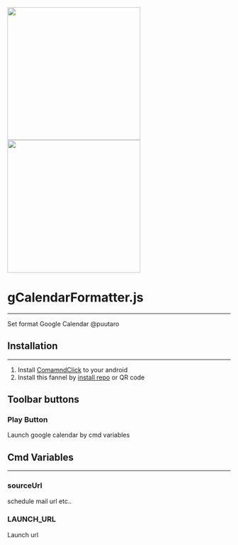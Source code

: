 
<div><img src="https://github.com/puutaro/clipFormatMaker/assets/55217593/56ae407d-dddd-4a75-91d8-423e98f94a3a" width="300"></div>
  
<div><img src="https://github.com/puutaro/selectTyper/assets/55217593/555e8f5f-656a-4faf-bb76-f663c01cfe47" width="300"></div> 

# gCalendarFormatter.js
----------------

Set format Google Calendar @puutaro

## Installation
--------------

1. Install [ComamndClick](https://github.com/puutaro/CommandClick#app-installation) to your android
2. Install this fannel by [install repo](https://github.com/puutaro/CommandClick/blob/master/USAGE.md#install-fannel) or QR code


## Toolbar buttons

### Play Button
Launch google calendar by cmd variables

## Cmd Variables
--------

### sourceUrl
schedule mail url etc..

### LAUNCH_URL
Launch url
